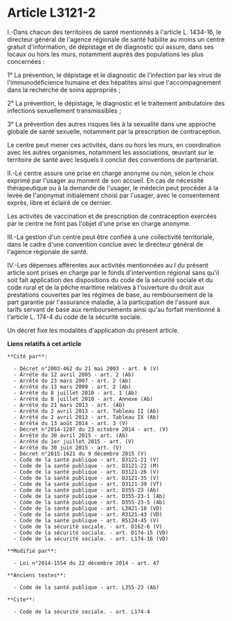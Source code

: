 # Article L3121-2

I.-Dans chacun des territoires de santé mentionnés à l'article L. 1434-16, le directeur général de l'agence régionale de
santé habilite au moins un centre gratuit d'information, de dépistage et de diagnostic qui assure, dans ses locaux ou hors
les murs, notamment auprès des populations les plus concernées : 

1° La prévention, le dépistage et le diagnostic de l'infection par les virus de l'immunodéficience humaine et des hépatites
ainsi que l'accompagnement dans la recherche de soins appropriés ; 

2° La prévention, le dépistage, le diagnostic et le traitement ambulatoire des infections sexuellement transmissibles ; 

3° La prévention des autres risques liés à la sexualité dans une approche globale de santé sexuelle, notamment par la
prescription de contraception. 

Le centre peut mener ces activités, dans ou hors les murs, en coordination avec les autres organismes, notamment les
associations, œuvrant sur le territoire de santé avec lesquels il conclut des conventions de partenariat. 

II.-Le centre assure une prise en charge anonyme ou non, selon le choix exprimé par l'usager au moment de son accueil. En cas
de nécessité thérapeutique ou à la demande de l'usager, le médecin peut procéder à la levée de l'anonymat initialement choisi
par l'usager, avec le consentement exprès, libre et éclairé de ce dernier. 

Les activités de vaccination et de prescription de contraception exercées par le centre ne font pas l'objet d'une prise en
charge anonyme. 

III.-La gestion d'un centre peut être confiée à une collectivité territoriale, dans le cadre d'une convention conclue avec le
directeur général de l'agence régionale de santé. 

IV.-Les dépenses afférentes aux activités mentionnées au I du présent article sont prises en charge par le fonds
d'intervention régional sans qu'il soit fait application des dispositions du code de la sécurité sociale et du code rural et
de la pêche maritime relatives à l'ouverture du droit aux prestations couvertes par les régimes de base, au remboursement de
la part garantie par l'assurance maladie, à la participation de l'assuré aux tarifs servant de base aux remboursements ainsi
qu'au forfait mentionné à l'article L. 174-4 du code de la sécurité sociale. 

Un décret fixe les modalités d'application du présent article.

**Liens relatifs à cet article**

	**Cité par**:

	  - Décret n°2003-462 du 21 mai 2003 - art. 6 (V)
	  - Arrêté du 12 avril 2005 - art. 2 (Ab)
	  - Arrêté du 23 mars 2007 - art. 2 (Ab)
	  - Arrêté du 13 mars 2009 - art. 2 (Ab)
	  - Arrêté du 8 juillet 2010 - art. 1 (Ab)
	  - Arrêté du 8 juillet 2010 - art. Annexe (Ab)
	  - Arrêté du 21 mars 2013 - art. (Ab)
	  - Arrêté du 2 avril 2013 - art. Tableau II (Ab)
	  - Arrêté du 2 avril 2013 - art. Tableau IX (Ab)
	  - Arrêté du 13 août 2014 - art. 3 (V)
	  - Décret n°2014-1287 du 23 octobre 2014 - art. (V)
	  - Arrêté du 30 avril 2015 - art. (Ab)
	  - Arrêté du 1er juillet 2015 - art. (V)
	  - Arrêté du 30 juin 2015 - art. (V)
	  - Décret n°2015-1621 du 9 décembre 2015 (V)
	  - Code de la santé publique - art. D3121-21 (V)
	  - Code de la santé publique - art. D3121-22 (M)
	  - Code de la santé publique - art. D3121-26 (V)
	  - Code de la santé publique - art. D3121-35 (V)
	  - Code de la santé publique - art. D3121-39 (VT)
	  - Code de la santé publique - art. D355-23 (Ab)
	  - Code de la santé publique - art. D355-23-1 (Ab)
	  - Code de la santé publique - art. D355-23-5 (Ab)
	  - Code de la santé publique - art. L3821-10 (VD)
	  - Code de la santé publique - art. R3121-43 (VD)
	  - Code de la santé publique - art. R5124-45 (V)
	  - Code de la sécurité sociale. - art. D162-6 (V)
	  - Code de la sécurité sociale. - art. D174-15 (VD)
	  - Code de la sécurité sociale. - art. L174-16 (VD)

	**Modifié par**:

	  - Loi n°2014-1554 du 22 décembre 2014 - art. 47

	**Anciens textes**:

	  - Code de la santé publique - art. L355-23 (Ab)

	**Cite**:

	  - Code de la sécurité sociale. - art. L174-4
